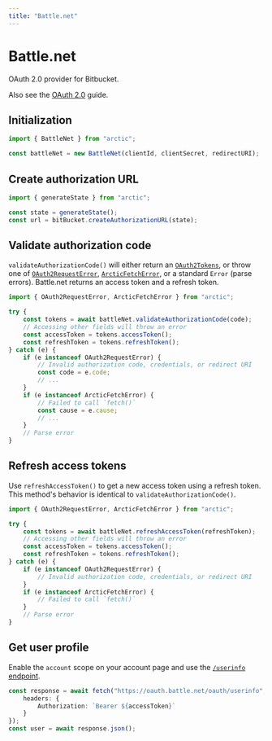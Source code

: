 ```yaml
---
title: "Battle.net"
---
```


# Battle.net

OAuth 2.0 provider for Bitbucket.

Also see the [OAuth 2.0](/guides/oauth2) guide.

## Initialization

```ts
import { BattleNet } from "arctic";

const battleNet = new BattleNet(clientId, clientSecret, redirectURI);
```

## Create authorization URL

```ts
import { generateState } from "arctic";

const state = generateState();
const url = bitBucket.createAuthorizationURL(state);
```

## Validate authorization code

`validateAuthorizationCode()` will either return an [`OAuth2Tokens`](/reference/main/OAuth2Tokens), or throw one of [`OAuth2RequestError`](/reference/main/OAuth2RequestError), [`ArcticFetchError`](/reference/main/ArcticFetchError), or a standard `Error` (parse errors). Battle.net returns an access token and a refresh token.

```ts
import { OAuth2RequestError, ArcticFetchError } from "arctic";

try {
	const tokens = await battleNet.validateAuthorizationCode(code);
	// Accessing other fields will throw an error
	const accessToken = tokens.accessToken();
	const refreshToken = tokens.refreshToken();
} catch (e) {
	if (e instanceof OAuth2RequestError) {
		// Invalid authorization code, credentials, or redirect URI
		const code = e.code;
		// ...
	}
	if (e instanceof ArcticFetchError) {
		// Failed to call `fetch()`
		const cause = e.cause;
		// ...
	}
	// Parse error
}
```

## Refresh access tokens

Use `refreshAccessToken()` to get a new access token using a refresh token. This method's behavior is identical to `validateAuthorizationCode()`.

```ts
import { OAuth2RequestError, ArcticFetchError } from "arctic";

try {
	const tokens = await battleNet.refreshAccessToken(refreshToken);
	// Accessing other fields will throw an error
	const accessToken = tokens.accessToken();
	const refreshToken = tokens.refreshToken();
} catch (e) {
	if (e instanceof OAuth2RequestError) {
		// Invalid authorization code, credentials, or redirect URI
	}
	if (e instanceof ArcticFetchError) {
		// Failed to call `fetch()`
	}
	// Parse error
}
```

## Get user profile

Enable the `account` scope on your account page and use the [`/userinfo` endpoint](https://develop.battle.net/documentation/battle-net/oauth-apis).

```ts
const response = await fetch("https://oauth.battle.net/oauth/userinfo", {
	headers: {
		Authorization: `Bearer ${accessToken}`
	}
});
const user = await response.json();
```
